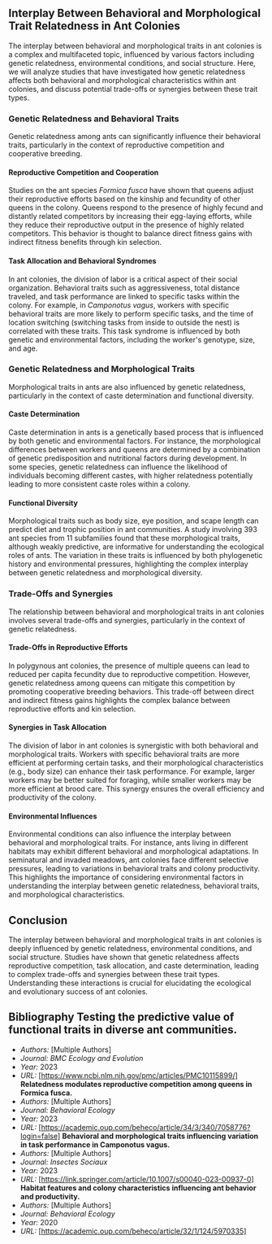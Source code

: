 ## Interplay Between Behavioral and Morphological Trait Relatedness in Ant Colonies

The interplay between behavioral and morphological traits in ant colonies is a complex and multifaceted topic, influenced by various factors including genetic relatedness, environmental conditions, and social structure. Here, we will analyze studies that have investigated how genetic relatedness affects both behavioral and morphological characteristics within ant colonies, and discuss potential trade-offs or synergies between these trait types.

### Genetic Relatedness and Behavioral Traits

Genetic relatedness among ants can significantly influence their behavioral traits, particularly in the context of reproductive competition and cooperative breeding.

#### Reproductive Competition and Cooperation
Studies on the ant species *Formica fusca* have shown that queens adjust their reproductive efforts based on the kinship and fecundity of other queens in the colony. Queens respond to the presence of highly fecund and distantly related competitors by increasing their egg-laying efforts, while they reduce their reproductive output in the presence of highly related competitors. This behavior is thought to balance direct fitness gains with indirect fitness benefits through kin selection.

#### Task Allocation and Behavioral Syndromes
In ant colonies, the division of labor is a critical aspect of their social organization. Behavioral traits such as aggressiveness, total distance traveled, and task performance are linked to specific tasks within the colony. For example, in *Camponotus vagus*, workers with specific behavioral traits are more likely to perform specific tasks, and the time of location switching (switching tasks from inside to outside the nest) is correlated with these traits. This task syndrome is influenced by both genetic and environmental factors, including the worker's genotype, size, and age.

### Genetic Relatedness and Morphological Traits

Morphological traits in ants are also influenced by genetic relatedness, particularly in the context of caste determination and functional diversity.

#### Caste Determination
Caste determination in ants is a genetically based process that is influenced by both genetic and environmental factors. For instance, the morphological differences between workers and queens are determined by a combination of genetic predisposition and nutritional factors during development. In some species, genetic relatedness can influence the likelihood of individuals becoming different castes, with higher relatedness potentially leading to more consistent caste roles within a colony.

#### Functional Diversity
Morphological traits such as body size, eye position, and scape length can predict diet and trophic position in ant communities. A study involving 393 ant species from 11 subfamilies found that these morphological traits, although weakly predictive, are informative for understanding the ecological roles of ants. The variation in these traits is influenced by both phylogenetic history and environmental pressures, highlighting the complex interplay between genetic relatedness and morphological diversity.

### Trade-Offs and Synergies

The relationship between behavioral and morphological traits in ant colonies involves several trade-offs and synergies, particularly in the context of genetic relatedness.

#### Trade-Offs in Reproductive Efforts
In polygynous ant colonies, the presence of multiple queens can lead to reduced per capita fecundity due to reproductive competition. However, genetic relatedness among queens can mitigate this competition by promoting cooperative breeding behaviors. This trade-off between direct and indirect fitness gains highlights the complex balance between reproductive efforts and kin selection.

#### Synergies in Task Allocation
The division of labor in ant colonies is synergistic with both behavioral and morphological traits. Workers with specific behavioral traits are more efficient at performing certain tasks, and their morphological characteristics (e.g., body size) can enhance their task performance. For example, larger workers may be better suited for foraging, while smaller workers may be more efficient at brood care. This synergy ensures the overall efficiency and productivity of the colony.

#### Environmental Influences
Environmental conditions can also influence the interplay between behavioral and morphological traits. For instance, ants living in different habitats may exhibit different behavioral and morphological adaptations. In seminatural and invaded meadows, ant colonies face different selective pressures, leading to variations in behavioral traits and colony productivity. This highlights the importance of considering environmental factors in understanding the interplay between genetic relatedness, behavioral traits, and morphological characteristics.

## Conclusion

The interplay between behavioral and morphological traits in ant colonies is deeply influenced by genetic relatedness, environmental conditions, and social structure. Studies have shown that genetic relatedness affects reproductive competition, task allocation, and caste determination, leading to complex trade-offs and synergies between these trait types. Understanding these interactions is crucial for elucidating the ecological and evolutionary success of ant colonies.

## Bibliography **Testing the predictive value of functional traits in diverse ant communities.**
   - *Authors:* [Multiple Authors]
   - *Journal:* *BMC Ecology and Evolution*
   - *Year:* 2023
   - *URL:* [https://www.ncbi.nlm.nih.gov/pmc/articles/PMC10115899/] **Relatedness modulates reproductive competition among queens in Formica fusca.**
   - *Authors:* [Multiple Authors]
   - *Journal:* *Behavioral Ecology*
   - *Year:* 2023
   - *URL:* [https://academic.oup.com/beheco/article/34/3/340/7058776?login=false] **Behavioral and morphological traits influencing variation in task performance in Camponotus vagus.**
   - *Authors:* [Multiple Authors]
   - *Journal:* *Insectes Sociaux*
   - *Year:* 2023
   - *URL:* [https://link.springer.com/article/10.1007/s00040-023-00937-0] **Habitat features and colony characteristics influencing ant behavior and productivity.**
   - *Authors:* [Multiple Authors]
   - *Journal:* *Behavioral Ecology*
   - *Year:* 2020
   - *URL:* [https://academic.oup.com/beheco/article/32/1/124/5970335]